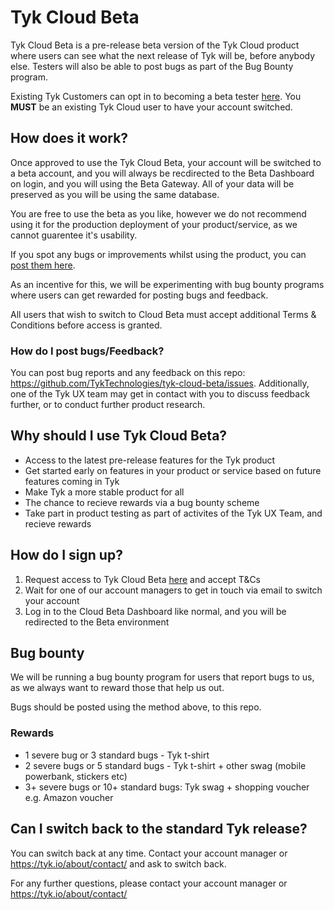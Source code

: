 # Tyk Cloud Beta

Tyk Cloud Beta is a pre-release beta version of the Tyk Cloud product where users can see what the next release of Tyk will be, before anybody else. Testers will also be able to post bugs as part of the Bug Bounty program. 

Existing Tyk Customers can opt in to becoming a beta tester [here](https://tyktech.typeform.com/to/uvtvPS). You **MUST** be an existing Tyk Cloud user to have your account switched.

## How does it work?
Once approved to use the Tyk Cloud Beta, your account will be switched to a beta account, and you will always be recdirected to the Beta Dashboard on login, and you will using the Beta Gateway. All of your data will be preserved as you will be using the same database.

You are free to use the beta as you like, however we do not recommend using it for the production deployment of your product/service, as we cannot guarentee it's usability.

If you spot any bugs or improvements whilst using the product, you can [post them here](https://github.com/TykTechnologies/tyk-cloud-beta/issues).

As an incentive for this, we will be experimenting with bug bounty programs where users can get rewarded for posting bugs and feedback.

All users that wish to switch to Cloud Beta must accept additional Terms & Conditions before access is granted.

### How do I post bugs/Feedback?
You can post bug reports and any feedback on this repo: https://github.com/TykTechnologies/tyk-cloud-beta/issues.
Additionally, one of the Tyk UX team may get in contact with you to discuss feedback further, or to conduct further product research.

## Why should I use Tyk Cloud Beta?
* Access to the latest pre-release features for the Tyk product
* Get started early on features in your product or service based on future features coming in Tyk
* Make Tyk a more stable product for all
* The chance to recieve rewards via a bug bounty scheme
* Take part in product testing as part of activites of the Tyk UX Team, and recieve rewards

## How do I sign up?
1. Request access to Tyk Cloud Beta [here](https://tyktech.typeform.com/to/uvtvPS) and accept T&Cs
2. Wait for one of our account managers to get in touch via email to switch your account
3. Log in to the Cloud Beta Dashboard like normal, and you will be redirected to the Beta environment

## Bug bounty
We will be running a bug bounty program for users that report bugs to us, as we always want to reward those that help us out.

Bugs should be posted using the method above, to this repo.

### Rewards
* 1 severe bug or 3 standard bugs - Tyk t-shirt
* 2 severe bugs or 5 standard bugs - Tyk t-shirt + other swag (mobile powerbank, stickers etc)
* 3+ severe bugs or 10+ standard bugs: Tyk swag + shopping voucher e.g. Amazon voucher

## Can I switch back to the standard Tyk release?
You can switch back at any time. Contact your account manager or https://tyk.io/about/contact/ and ask to switch back.
 
For any further questions, please contact your account manager or https://tyk.io/about/contact/
